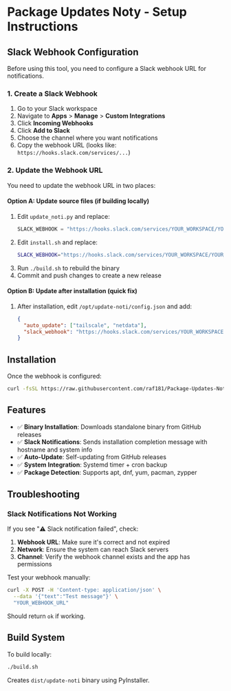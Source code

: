 # Package Updates Noty - Setup Instructions

## Slack Webhook Configuration

Before using this tool, you need to configure a Slack webhook URL for notifications.

### 1. Create a Slack Webhook

1. Go to your Slack workspace
2. Navigate to **Apps** > **Manage** > **Custom Integrations**
3. Click **Incoming Webhooks**
4. Click **Add to Slack**
5. Choose the channel where you want notifications
6. Copy the webhook URL (looks like: `https://hooks.slack.com/services/...`)

### 2. Update the Webhook URL

You need to update the webhook URL in two places:

#### Option A: Update source files (if building locally)
1. Edit `update_noti.py` and replace:
   ```python
   SLACK_WEBHOOK = "https://hooks.slack.com/services/YOUR_WORKSPACE/YOUR_CHANNEL/YOUR_TOKEN"
   ```
2. Edit `install.sh` and replace:
   ```bash
   SLACK_WEBHOOK="https://hooks.slack.com/services/YOUR_WORKSPACE/YOUR_CHANNEL/YOUR_TOKEN"
   ```
3. Run `./build.sh` to rebuild the binary
4. Commit and push changes to create a new release

#### Option B: Update after installation (quick fix)
1. After installation, edit `/opt/update-noti/config.json` and add:
   ```json
   {
     "auto_update": ["tailscale", "netdata"],
     "slack_webhook": "https://hooks.slack.com/services/YOUR_WORKSPACE/YOUR_CHANNEL/YOUR_TOKEN"
   }
   ```

## Installation

Once the webhook is configured:

```bash
curl -fsSL https://raw.githubusercontent.com/raf181/Package-Updates-Noty/main/install.sh | sudo bash
```

## Features

- ✅ **Binary Installation**: Downloads standalone binary from GitHub releases
- ✅ **Slack Notifications**: Sends installation completion message with hostname and system info
- ✅ **Auto-Update**: Self-updating from GitHub releases
- ✅ **System Integration**: Systemd timer + cron backup
- ✅ **Package Detection**: Supports apt, dnf, yum, pacman, zypper

## Troubleshooting

### Slack Notifications Not Working

If you see "⚠️ Slack notification failed", check:

1. **Webhook URL**: Make sure it's correct and not expired
2. **Network**: Ensure the system can reach Slack servers
3. **Channel**: Verify the webhook channel exists and the app has permissions

Test your webhook manually:
```bash
curl -X POST -H 'Content-type: application/json' \
  --data '{"text":"Test message"}' \
  "YOUR_WEBHOOK_URL"
```
Should return `ok` if working.

## Build System

To build locally:
```bash
./build.sh
```

Creates `dist/update-noti` binary using PyInstaller.
